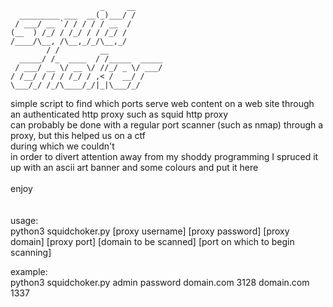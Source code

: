                         _     __     
      _________ ___  __(_)___/ /     
     / ___/ __ `/ / / / / __  /      
    (__  ) /_/ / /_/ / / /_/ /       
    /____/\__, /\__,_/_/\__,_/        
            / /         __            
      _____/ /_  ____  / /_____  _____
     / ___/ __ \/ __ \/ //_/ _ \/ ___/
    / /__/ / / / /_/ / ,< /  __/ /    
    \___/_/ /_/\____/_/|_|\___/_/  

simple script to find which ports serve web content on a web site through an authenticated http proxy such as squid http proxy<br>
can probably be done with a regular port scanner (such as nmap) through a proxy, but this helped us on a ctf<br>
during which we couldn't<br>
in order to divert attention away from  my shoddy programming I spruced it up with an ascii art banner and some colours and put it here<br>
<br>
enjoy<br>
<br>
<br>
usage:<br>
python3 squidchoker.py [proxy username] [proxy password] [proxy domain] [proxy port] [domain to be scanned] [port on which to begin scanning]<br>

example:<br>
python3 squidchoker.py admin password domain.com 3128 domain.com 1337<br>
